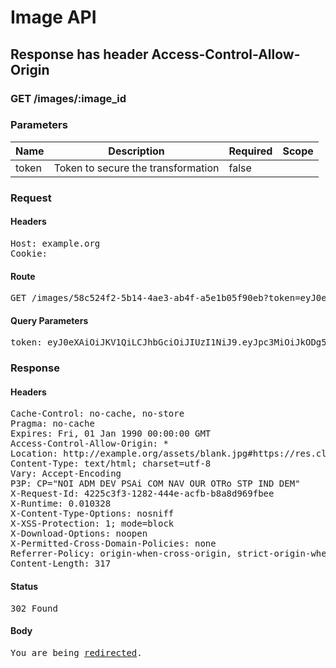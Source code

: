 # Image API

## Response has header Access-Control-Allow-Origin

### GET /images/:image_id

### Parameters

| Name | Description | Required | Scope |
|------|-------------|----------|-------|
| token | Token to secure the transformation | false |  |

### Request

#### Headers

<pre>Host: example.org
Cookie: </pre>

#### Route

<pre>GET /images/58c524f2-5b14-4ae3-ab4f-a5e1b05f90eb?token=eyJ0eXAiOiJKV1QiLCJhbGciOiJIUzI1NiJ9.eyJpc3MiOiJkODg5MTAxMS03MTJlLTRlZWItOTVjNC02YzcyYTMyNmEzNjMiLCJ0cmFuc2Zvcm1hdGlvbnMiOlt7IndpZHRoIjoyMDAsIm92ZXJsYXkiOiI4MTQ5OWQyMy1jNzY1LTQxNGUtOGFjMS01OWY5OTY1NGNiZDUiLCJmbGFncyI6InRpbGVkIiwibWlhaW0iOiJoZXkgaGV5ICEiLCJzdXBlcl9wbG9wIjoidGVzdD8ifSx7IndpZHRoIjoxMDEsImZsYWdzIjoidGlsZWQiLCJoZWlnaHQiOjEwMiwiY3JvcCI6ImZpdCJ9XSwic2hhcmlucGl4Ijp7fX0.cMuVKXCuQXmhVYRBLdE-IB7bKIl5x9KD4s4jr01IVD0</pre>

#### Query Parameters

<pre>token: eyJ0eXAiOiJKV1QiLCJhbGciOiJIUzI1NiJ9.eyJpc3MiOiJkODg5MTAxMS03MTJlLTRlZWItOTVjNC02YzcyYTMyNmEzNjMiLCJ0cmFuc2Zvcm1hdGlvbnMiOlt7IndpZHRoIjoyMDAsIm92ZXJsYXkiOiI4MTQ5OWQyMy1jNzY1LTQxNGUtOGFjMS01OWY5OTY1NGNiZDUiLCJmbGFncyI6InRpbGVkIiwibWlhaW0iOiJoZXkgaGV5ICEiLCJzdXBlcl9wbG9wIjoidGVzdD8ifSx7IndpZHRoIjoxMDEsImZsYWdzIjoidGlsZWQiLCJoZWlnaHQiOjEwMiwiY3JvcCI6ImZpdCJ9XSwic2hhcmlucGl4Ijp7fX0.cMuVKXCuQXmhVYRBLdE-IB7bKIl5x9KD4s4jr01IVD0</pre>

### Response

#### Headers

<pre>Cache-Control: no-cache, no-store
Pragma: no-cache
Expires: Fri, 01 Jan 1990 00:00:00 GMT
Access-Control-Allow-Origin: *
Location: http://example.org/assets/blank.jpg#https://res.cloudinary.com/sadaasdasd/image/authenticated/s--M_1TgkGm--/c_fit,h_1920,w_1920/fl_attachment/dpr_auto,q_auto,f_auto/fl_tiled,l_authenticated:085494a9a403,w_200/c_fit,h_102,w_101/v123123/dffc0901833e.jpg
Content-Type: text/html; charset=utf-8
Vary: Accept-Encoding
P3P: CP=&quot;NOI ADM DEV PSAi COM NAV OUR OTRo STP IND DEM&quot;
X-Request-Id: 4225c3f3-1282-444e-acfb-b8a8d969fbee
X-Runtime: 0.010328
X-Content-Type-Options: nosniff
X-XSS-Protection: 1; mode=block
X-Download-Options: noopen
X-Permitted-Cross-Domain-Policies: none
Referrer-Policy: origin-when-cross-origin, strict-origin-when-cross-origin
Content-Length: 317</pre>

#### Status

<pre>302 Found</pre>

#### Body

<pre><html><body>You are being <a href="http://example.org/assets/blank.jpg#https://res.cloudinary.com/sadaasdasd/image/authenticated/s--M_1TgkGm--/c_fit,h_1920,w_1920/fl_attachment/dpr_auto,q_auto,f_auto/fl_tiled,l_authenticated:085494a9a403,w_200/c_fit,h_102,w_101/v123123/dffc0901833e.jpg">redirected</a>.</body></html></pre>

